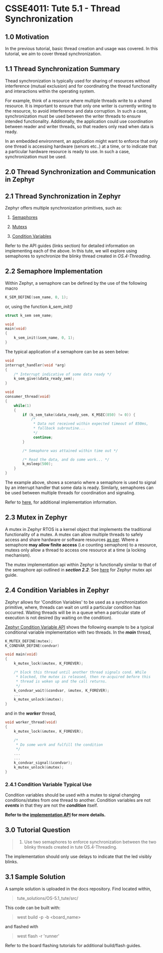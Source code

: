 # CSSE4011: Tute 5.1 - Thread Synchronization 

## **1.0 Motivation**

In the previous tutorial, basic thread creation and usage was covered. In this tutorial, we aim to cover thread synchronization.


## **1.1 Thread Synchronization Summary**

Thead synchronization is typically used for sharing of resources without interference (mutual exclusion) and for coordinating the thread functionality and interactions within the operating system. 

For example, think of a resource where multiple threads write to a shared resource. It is important to ensure that only one writer is currently writing to the resource, to avoid interference and data corruption. In such a case, synchronization must be used between the writer threads to ensure intended functionality. Additionally, the application could use coordination between reader and writer threads, so that readers only read when data is ready. 

In an embedded environment, an application might want to enforce that only one thread is accessing hardware (senors etc..) at a time, or to indicate that a particular hardware resource is ready to use. In such a case, synchronization must be used. 

## **2.0 Thread Synchronization and Communication in Zephyr**

## **2.1 Thread Synchronization in Zephyr**

Zephyr offers multiple synchronization primitives, such as:

1. [Semaphores](https://docs.zephyrproject.org/latest/reference/kernel/synchronization/semaphores.html)
   
2. [Mutexs](https://docs.zephyrproject.org/latest/reference/kernel/synchronization/mutexes.html)  
          
3. [Condition Variables](https://docs.zephyrproject.org/latest/reference/kernel/synchronization/condvar.html) 

Refer to the API guides (links section) for detailed information on implementing each of the above. In this tute, we will explore using semaphores to synchronize the blinky thread created in *OS.4-Threading*. 

## **2.2 Semaphore Implementation**

Within Zephyr, a semaphore can be defined by the use of the following macro

```C
K_SEM_DEFINE(sem_name, 0, 1);
```

or, using the function  *k_sem_init()*

```C
struct k_sem sem_name;

void
main(void)
{
    k_sem_init(&sem_name, 0, 1);
}
```

The typical application of a semaphore can be as seen below:

```C
void
interrupt_handler(void *arg)
{
    /* Interrupt indicative of some data ready */
    k_sem_give(&data_ready_sem);
}

void
consumer_thread(void)
{
    while(1)
    {
        if (k_sem_take(&data_ready_sem, K_MSEC(850) != 0)) {
            /* 
             * Data not received within expected timeout of 850ms, 
             * fallback subroutine...
             */
             continue;
        }

        /* Semaphore was attained within time out */

        /* Read the data, and do some work... */
        k_msleep(500);
    }
}
```
The example above, shows a scenario where a semaphore is used to signal by an interrupt handler that some data is ready. Similarly, semaphores can be used between multiple threads for coordination and signaling. 

Refer to [here](https://docs.zephyrproject.org/latest/reference/kernel/synchronization/semaphores.html), for additional implementation information. 

## **2.3 Mutex in Zephyr**

A mutex in Zephyr RTOS is a kernel object that implements the traditional functionality of a mutex. A mutex can allow multiple threads to safely access and share hardware or software resources [as per](https://docs.zephyrproject.org/latest/reference/kernel/synchronization/mutexes.html). Where a semaphore **may allow finite access** (i.e counting semaphore) to a resource, mutexs only allow a thread to access one resource at a time (a locking mechanism). 

The mutex implementation api within Zephyr is functionally similar to that of the semaphore api outlined in ***section 2.2***. See [here](https://docs.zephyrproject.org/latest/reference/kernel/synchronization/condvar.html) for Zephyr mutex api guide.

## **2.4 Condition Variables in Zephyr**

Zephyr allows for 'Condition Variables' to be used as a synchronization primitive, where, threads can wait on until a particular condition has occurred. Waiting threads will be in a queue when a particular state of execution is not desired (by waiting on the condition).


[Zephyr Condition Variable API](https://docs.zephyrproject.org/latest/reference/kernel/synchronization/condvar.html) shows the following example to be  a typical conditional variable implementation with two threads. In the ***main*** thread, 

```C
K_MUTEX_DEFINE(mutex);
K_CONDVAR_DEFINE(condvar)

void main(void)
{
    k_mutex_lock(&mutex, K_FOREVER);

    /* block this thread until another thread signals cond. While
     * blocked, the mutex is released, then re-acquired before this
     * thread is woken up and the call returns.
     */
    k_condvar_wait(&condvar, &mutex, K_FOREVER);
    ...
    k_mutex_unlock(&mutex);
}
```
and in the ***worker*** thread,

```C
void worker_thread(void)
{
    k_mutex_lock(&mutex, K_FOREVER);

    /*
     * Do some work and fulfill the condition
     */
    ...
    ...
    k_condvar_signal(&condvar);
    k_mutex_unlock(&mutex);
}
```

### **2.4.1 Condition Variable Typical Use**

Condition variables should be used with a mutex to signal changing conditions/states from one thread to another. Condition variables are not ***events*** in that they are not the ***condition*** itself.

**Refer to the [implementation API](https://docs.zephyrproject.org/latest/reference/kernel/synchronization/condvar.html) for more details.**

## **3.0 Tutorial Question**

> 1. Use two semaphores to enforce synchronization between the two blinky threads created in tute OS.4-Threading.

The implementation should only use delays to indicate that the led visibly blinks. 

## **3.1 Sample Solution**

A sample solution is uploaded in the docs repository. Find located within,

> tute_solutions/OS-5.1_tute/src/

This code can be built with:

> west build -p -b <board_name>

and flashed with

> west flash -r 'runner'

Refer to the board flashing tutorials for additional build/flash guides.
